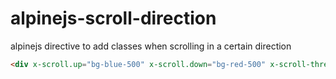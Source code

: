 # alpinejs-scroll-direction
alpinejs directive to add classes when scrolling in a certain direction

```html
<div x-scroll.up="bg-blue-500" x-scroll.down="bg-red-500" x-scroll-threshold="100"></div>
```
